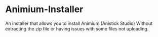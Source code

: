 # Animium-Installer
 An installer that allows you to install Animium (Anistick Studio) Without extracting the zip file or having issues with some files not uploading.

